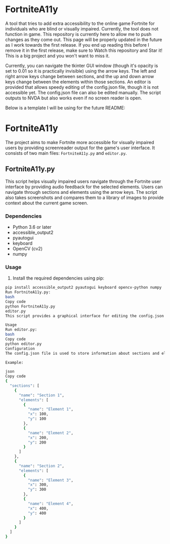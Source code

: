 # FortniteA11y
A tool that tries to add extra accessibility to the online game Fortnite for individuals who are blind or visually impaired. Currently, the tool does not function in game. This repository is currently here to allow me to push changes as they come out. This page will be properly updated in the future as I work towards the first release. If you end up reading this before I remove it in the first release, make sure to Watch this repository and Star it! This is a big project and you won't want to miss it.

Currently, you can navigate the tkinter GUI window (though it's opacity is set to 0.01 so it is practically invisible) using the arrow keys. The left and right arrow keys change between sections, and the up and down arrow keys change between the elements within those sections. An editor is provided that allows speedy editing of the config.json file, though it is not accessible yet. The config.json file can also be edited manually. The script outputs to NVDA but also works even if no screen reader is open.

Below is a template I will be using for the future README:

# FortniteA11y

The project aims to make Fortnite more accessible for visually impaired users by providing screenreader output for the game's user interface. It consists of two main files: `FortniteA11y.py` and `editor.py`.

## FortniteA11y.py

This script helps visually impaired users navigate through the Fortnite user interface by providing audio feedback for the selected elements. Users can navigate through sections and elements using the arrow keys. The script also takes screenshots and compares them to a library of images to provide context about the current game screen.

### Dependencies

- Python 3.6 or later
- accessible_output2
- pyautogui
- keyboard
- OpenCV (cv2)
- numpy

### Usage

1. Install the required dependencies using pip:

```bash
pip install accessible_output2 pyautogui keyboard opencv-python numpy
Run FortniteA11y.py:
bash
Copy code
python FortniteA11y.py
editor.py
This script provides a graphical interface for editing the config.json file, which stores information about sections and elements in the Fortnite user interface. Users can add, edit, and remove sections and elements using the editor.

Usage
Run editor.py:
bash
Copy code
python editor.py
Configuration
The config.json file is used to store information about sections and elements in the Fortnite user interface. The file contains an array of sections, each with a name and an array of elements. Each element has a name, an X coordinate, and a Y coordinate.

Example:

json
Copy code
{
  "sections": [
    {
      "name": "Section 1",
      "elements": [
        {
          "name": "Element 1",
          "x": 100,
          "y": 100
        },
        {
          "name": "Element 2",
          "x": 200,
          "y": 200
        }
      ]
    },
    {
      "name": "Section 2",
      "elements": [
        {
          "name": "Element 3",
          "x": 300,
          "y": 300
        },
        {
          "name": "Element 4",
          "x": 400,
          "y": 400
        }
      ]
    }
  ]
}
